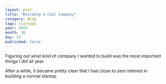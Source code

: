 ```yaml
---
layout: post
title: "Building a Cool Company"
category: Blog
tags: startups
year: 2013
month: 10
day: 15
published: false
---
```


Figuring out what kind of company I wanted to build was the most important things I did all year.

After a while, it became pretty clear that I had close to zero interest in building a normal startup.
